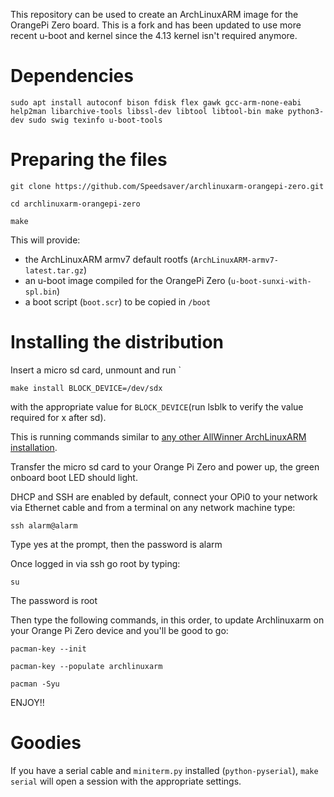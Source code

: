 This repository can be used to create an ArchLinuxARM image for the OrangePi
Zero board. This is a fork and has been updated to use more recent u-boot and kernel since the 4.13 kernel isn't required anymore.

Dependencies
============
```
sudo apt install autoconf bison fdisk flex gawk gcc-arm-none-eabi help2man libarchive-tools libssl-dev libtool libtool-bin make python3-dev sudo swig texinfo u-boot-tools
```
Preparing the files
===================
```
git clone https://github.com/Speedsaver/archlinuxarm-orangepi-zero.git
```
```
cd archlinuxarm-orangepi-zero
```
```
make
```


This will provide:

- the ArchLinuxARM armv7 default rootfs (`ArchLinuxARM-armv7-latest.tar.gz`)
- an u-boot image compiled for the OrangePi Zero (`u-boot-sunxi-with-spl.bin`)
- a boot script (`boot.scr`) to be copied in `/boot`


Installing the distribution
===========================

Insert a micro sd card, unmount and run `
```
make install BLOCK_DEVICE=/dev/sdx
```
with the appropriate value for
`BLOCK_DEVICE`(run lsblk to verify the value required for x after sd).

This is running commands similar to [any other AllWinner ArchLinuxARM
installation][alarm-allwinner].

[alarm-allwinner]: https://archlinuxarm.org/platforms/armv7/allwinner/.

Transfer the micro sd card to your Orange Pi Zero and power up, the green onboard boot LED should light.

DHCP and SSH are enabled by default, connect your OPi0 to your network via Ethernet cable and from a terminal on any network machine type:

```
ssh alarm@alarm
```
Type yes at the prompt, then the password is alarm

Once logged in via ssh go root by typing:

```
su
```
The password is root

Then type the following commands, in this order, to update Archlinuxarm on your Orange Pi Zero device and you'll be good to go:

```
pacman-key --init
```
```
pacman-key --populate archlinuxarm
```
```
pacman -Syu
```

ENJOY!!

Goodies
=======

If you have a serial cable and `miniterm.py` installed (`python-pyserial`),
`make serial` will open a session with the appropriate settings.

